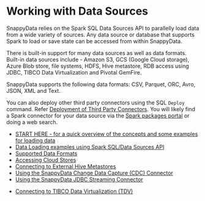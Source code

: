 # Working with Data Sources

SnappyData relies on the Spark SQL Data Sources API to parallelly load data from a wide variety of sources. Any data source or database that supports Spark to load or save state can be accessed from within SnappyData. 

There is built-in support for many data sources as well as data formats. 
Built-in data sources include - Amazon S3, GCS (Google Cloud storage), Azure Blob store, file systems, HDFS, Hive metastore, RDB access using JDBC, TIBCO Data Virtualization and Pivotal GemFire. 

SnappyData supports the following data formats: CSV, Parquet, ORC, Avro, JSON, XML and Text.

You can also deploy other third party connectors using the SQL `Deploy` command. Refer [Deployment of Third Party Connectors](deployment_dependency_jar.md). You will likely find a Spark connector for your data source via the [Spark packages portal](https://spark-packages.org/) or doing a web search. 

* [START HERE - for a quick overview of the concepts and some examples for loading data](../howto/load_data_into_snappydata_tables.md)
* [Data Loading examples using Spark SQL/Data Sources API](../howto/load_data_from_external_data_stores.md)
* [Supported Data Formats](../Data/data_formats.md)
* [Accessing Cloud Stores](access_cloud_data.md)
* [Connecting to External Hive Metastores](../Data/external_hive_support.md)
* [Using the SnappyData Change Data Capture (CDC) Connector](cdc_connector.md)
* [Using the SnappyData JDBC Streaming Connector](jdbc_streaming_connector.md)
<!-- * [Using the SnappyData GemFire Connector](gemfire_connector.md) -->
* [Connecting to TIBCO Data Virtualization (TDV)](tdv.md)
